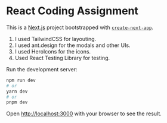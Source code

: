 # React Coding Assignment


This is a [Next.js](https://nextjs.org/) project bootstrapped with [`create-next-app`](https://github.com/vercel/next.js/tree/canary/packages/create-next-app).

1. I used TailwindCSS for layouting.
1. I used ant.design for the modals and other UIs.
1. I used HeroIcons for the icons.
1. Used React Testing Library for testing.



Run the development server:

```bash
npm run dev
# or
yarn dev
# or
pnpm dev
```

Open [http://localhost:3000](http://localhost:3000) with your browser to see the result.
